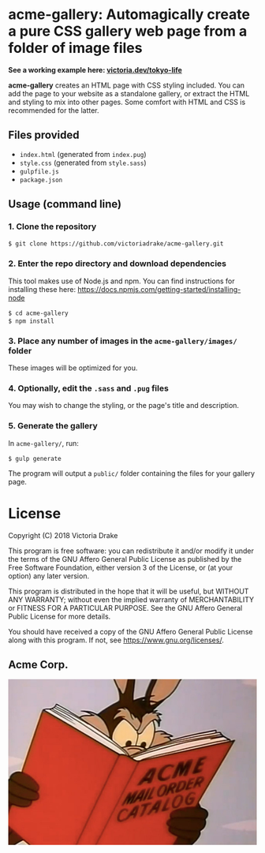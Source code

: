 # acme-gallery: Automagically create a pure CSS gallery web page from a folder of image files

**See a working example here: [victoria.dev/tokyo-life](https://victoria.dev/tokyo-life/)**

**acme-gallery** creates an HTML page with CSS styling included. You can add the page to your website as a standalone gallery, or extract the HTML and styling to mix into other pages. Some comfort with HTML and CSS is recommended for the latter.

## Files provided

- `index.html` (generated from `index.pug`)
- `style.css` (generated from `style.sass`)
- `gulpfile.js`
- `package.json`

## Usage (command line)

### 1. Clone the repository

```
$ git clone https://github.com/victoriadrake/acme-gallery.git
```

### 2. Enter the repo directory and download dependencies

This tool makes use of Node.js and npm. You can find instructions for installing these here: https://docs.npmjs.com/getting-started/installing-node

```
$ cd acme-gallery
$ npm install
```

### 3. Place any number of images in the `acme-gallery/images/` folder

These images will be optimized for you.

### 4. Optionally, edit the `.sass` and `.pug` files

You may wish to change the styling, or the page's title and description.

### 5. Generate the gallery

In `acme-gallery/`, run:

```
$ gulp generate
```

The program will output a `public/` folder containing the files for your gallery page.

# License
Copyright (C) 2018 Victoria Drake

This program is free software: you can redistribute it and/or modify
it under the terms of the GNU Affero General Public License as
published by the Free Software Foundation, either version 3 of the
License, or (at your option) any later version.

This program is distributed in the hope that it will be useful,
but WITHOUT ANY WARRANTY; without even the implied warranty of
MERCHANTABILITY or FITNESS FOR A PARTICULAR PURPOSE.  See the
GNU Affero General Public License for more details.

You should have received a copy of the GNU Affero General Public License
along with this program.  If not, see <https://www.gnu.org/licenses/>.

## Acme Corp.

![Mail order catalog.](images/acme-catalog.jpg)
